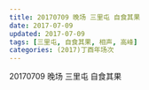 ```yaml
---
title: 20170709 晚场 三里屯 自食其果
date: 2017-07-09
updated: 2017-07-09
tags: [三里屯, 自食其果, 相声, 高峰] 
categories: (2017)丁酉年场次 
---
```

20170709 晚场 三里屯 自食其果

